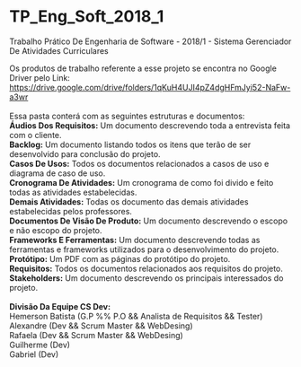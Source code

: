 # TP_Eng_Soft_2018_1
<p> Trabalho Prático De Engenharia de Software - 2018/1 - Sistema Gerenciador De Atividades Curriculares </p>

Os produtos de trabalho referente a esse projeto se encontra no Google Driver
pelo Link: https://drive.google.com/drive/folders/1qKuH4UJI4pZ4dgHFmJyi52-NaFw-a3wr <br />
<br />
Essa pasta conterá com as seguintes estruturas e documentos:<br />
<b>Áudios Dos Requisitos:</b> Um documento descrevendo toda a entrevista feita com o cliente. <br />
<b>Backlog:</b> Um documento listando todos os itens que terão de ser desenvolvido para conclusão do projeto. <br />
<b>Casos De Usos:</b> Todos os documentos relacionados a casos de uso e diagrama de caso de uso. <br />
<b>Cronograma De Atividades:</b> Um cronograma de como foi divido e feito todas as atividades estabelecidas. <br />
<b>Demais Atividades:</b> Todas os documento das demais atividades estabelecidas pelos professores. <br />
<b>Documentos De Visão De Produto:</b> Um documento descrevendo o escopo e não escopo do projeto. <br />
<b>Frameworks E Ferramentas:</b> Um documento descrevendo todas as ferramentas e frameworks utilizados para o desenvolvimento do projeto. <br />
<b>Protótipo:</b> Um PDF com as páginas do protótipo do projeto. <br />
<b>Requisitos:</b> Todos os documentos relacionados aos requisitos do projeto. <br />
<b>Stakeholders:</b> Um documento descrevendo os principais interessados do projeto. <br />
<br />
<b> Divisão Da Equipe CS Dev:</b> <br />
Hemerson Batista (G.P %% P.O && Analista de Requisitos && Tester)<br />
Alexandre (Dev && Scrum Master && WebDesing)<br />
Rafaela (Dev && Scrum Master && WebDesing)<br />
Guilherme (Dev)<br />
Gabriel (Dev)<br />
